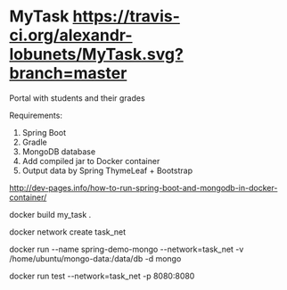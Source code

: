 # MyTask https://travis-ci.org/alexandr-lobunets/MyTask.svg?branch=master
Portal with students and their grades


Requirements:

1. Spring Boot
2. Gradle
3. MongoDB database
4. Add compiled jar to Docker container
5. Output data by Spring ThymeLeaf + Bootstrap



http://dev-pages.info/how-to-run-spring-boot-and-mongodb-in-docker-container/



docker build my_task .

docker network create task_net

docker run --name spring-demo-mongo --network=task_net -v /home/ubuntu/mongo-data:/data/db -d mongo

docker run test --network=task_net -p 8080:8080
